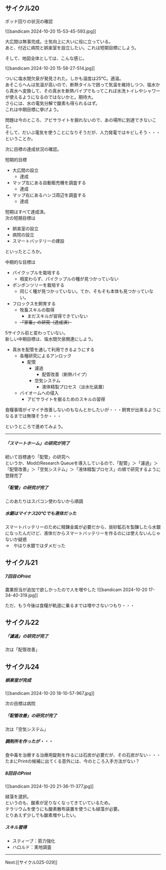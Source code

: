 ## サイクル20

ポッド回りの状況の確認

![[bandicam 2024-10-20 15-53-45-593.jpg]]

大広間は無事完成。士気向上に大いに役に立っている。  
あと、付近に病院と娯楽室を設立したい。これは短期目標にしよう。

そして、地図全体としては、こんな感じ。

![[bandicam 2024-10-20 15-58-27-514.jpg]]

ついに塩水間欠泉が発見された。しかも温度は25℃。適温。  
あそこらへんは気温が高いので、断熱タイルで囲って気温を維持しつつ、塩水から真水へ変換して、その真水を断熱パイプでもってこれば水洗トイレやシャワーが使えるようになるのではないかと。期待大。  
さらには、水の電気分解で酸素も得られるはず。  
これは中期目標に挙げよう。

問題は今のところ、アビサライトを掘れないので、あの場所に到達できないこと。  
そして、だいぶ電気を使うことになりそうだが、人力発電ではキビしそう・・・ということか。

次に目標の達成状況の確認。

短期的目標

- 大広間の設立
	- 達成
- マップ左にある自動販売機を調査する
	- 達成
- マップ右にあるハシゴ周辺を調査する
	- 達成

短期はすべて達成済。  
次の短期目標は

- 娯楽室の設立
- 病院の設立
- スマートバッテリーの建設

といったところか。  

中期的な目標は

- パイクップルを栽培する
	- 相変わらず、パイクップルの種が見つかっていない
- ポンポンツリーを栽培する
	- 同じく種が見つかっていない。てか、そもそも本体も見つかっていない。
- フロックスを飼育する
	- 牧畜スキルの取得
		- まだスキルが習得できていない
	- ~~「家畜」の研究（達成済）~~

5サイクル前と変わっていない。  
新しい中期目標は、塩水間欠泉関連にしよう。

- 真水を配管を通して利用できるようにする
	- 各種研究によるアンロック
		- 配管
			- 濾過
				- 配管改善（断熱パイプ）
			- 空気システム
				- 液体精製プロセス（淡水化装置）
	- バイオームへの侵入
		- アビサライトを掘るためのスキルの習得

食糧事情がイマイチ改善しないのもなんとかしたいが・・・飼育が出来るようになるまでは無理そうか・・・

というところで進めてみよう。

----

##### 「スマートホーム」の研究が完了

続いて目標通り「配管」の研究へ  
というか、ModのResearch Queueを導入しているので、「配管」＞「濾過」＞「配管改善」＞「空気システム」＞「液体精製プロセス」の順で研究するように登録完了

##### 「配管」の研究が完了

このあたりはスパコン使わないから順調

##### 水銀はマイナス20℃でも液体だった

スマートバッテリーのために精錬金属が必要だから、辰砂鉱石を製錬したら水銀になったんだけど、液体だからスマートバッテリーを作るのには使えないんじゃないか疑惑  
→　やはり水銀ではダメだった

## サイクル21

##### 7回目のPrint

農業担当が追加で欲しかったので人を増やした
![[bandicam 2024-10-20 17-34-40-319.jpg]]

ただ、もう今後は食糧が軌道に乗るまでは増やさないつもり・・・

## サイクル22

##### 「濾過」の研究が完了

次は「配管改善」

## サイクル24

##### 娯楽室が完成

![[bandicam 2024-10-20 18-10-57-967.jpg]]

次の目標は病院

##### 「配管改善」の研究が完了

次は「空気システム」

##### 調剤所を作ったが・・・

食中毒を治療する治療用錠剤を作るには石炭が必要だが、その石炭がない・・・  
たまにPrintの候補に出てくる意外には、今のところ入手方法がない？

##### 8回目のPrint

![[bandicam 2024-10-20 21-36-11-377.jpg]]

緑藻を選択。  
というのも、酸素が足りなくなってきていているため。  
テラリウムを使うにも酸素散布装置を使うにも緑藻が必要。  
とりあえず少しでも酸素増やしたい。

##### スキル習得

- スティーブ：筋力強化
- ハロルド：実地調査

----
Next:[[サイクル025-029]]